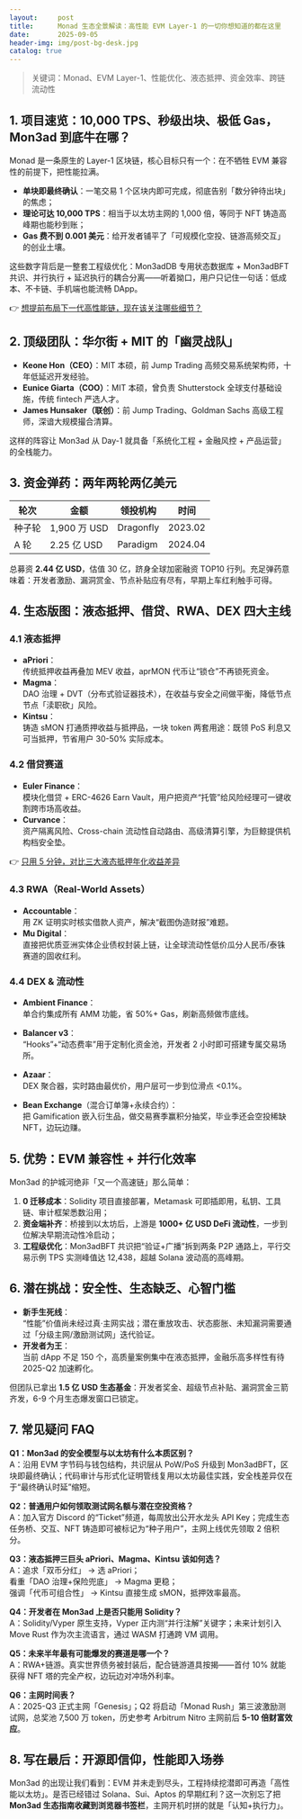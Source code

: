 ```yaml
---
layout:     post
title:      Monad 生态全景解读：高性能 EVM Layer-1 的一切你想知道的都在这里
date:       2025-09-05
header-img: img/post-bg-desk.jpg
catalog: true
---
```


> 关键词：Monad、EVM Layer-1、性能优化、液态抵押、资金效率、跨链流动性

## 1. 项目速览：10,000 TPS、秒级出块、极低 Gas，Mon3ad 到底牛在哪？

Monad 是一条原生的 Layer-1 区块链，核心目标只有一个：在不牺牲 EVM 兼容性的前提下，把性能拉满。  
- **单块即最终确认**：一笔交易 1 个区块内即可完成，彻底告别「数分钟待出块」的焦虑；  
- **理论可达 10,000 TPS**：相当于以太坊主网的 1,000 倍，等同于 NFT 铸造高峰期也能秒到账；  
- **Gas 费不到 0.001 美元**：给开发者铺平了「可规模化空投、链游高频交互」的创业土壤。  

这些数字背后是一整套工程级优化：Mon3adDB 专用状态数据库 + Mon3adBFT 共识、并行执行 + 延迟执行的耦合分离——听着拗口，用户只记住一句话：低成本、不卡链、手机端也能流畅 DApp。

👉 [想提前布局下一代高性能链，现在该关注哪些细节？](https://okxdog.com/)

## 2. 顶级团队：华尔街 + MIT 的「幽灵战队」

- **Keone Hon（CEO）**：MIT 本硕，前 Jump Trading 高频交易系统架构师，十年低延迟开发经验。  
- **Eunice Giarta（COO）**：MIT 本硕，曾负责 Shutterstock 全球支付基础设施，传统 fintech 严选人才。  
- **James Hunsaker（联创）**：前 Jump Trading、Goldman Sachs 高级工程师，深谙大规模撮合清算。  

这样的阵容让 Mon3ad 从 Day-1 就具备「系统化工程 + 金融风控 + 产品运营」的全栈能力。

## 3. 资金弹药：两年两轮两亿美元

| 轮次       | 金额      | 领投机构      | 时间       |
|------------|-----------|---------------|------------|
| 种子轮     | 1,900 万 USD | Dragonfly      | 2023.02 |
| A 轮       | 2.25 亿 USD | Paradigm       | 2024.04 |

总募资 **2.44 亿 USD**，估值 30 亿，跻身全球加密融资 TOP10 行列。充足弹药意味着：开发者激励、漏洞赏金、节点补贴应有尽有，早期上车红利触手可得。

## 4. 生态版图：液态抵押、借贷、RWA、DEX 四大主线

### 4.1 液态抵押

- **aPriori**：  
  传统抵押收益再叠加 MEV 收益，aprMON 代币让“锁仓”不再锁死资金。  
- **Magma**：  
  DAO 治理 + DVT（分布式验证器技术），在收益与安全之间做平衡，降低节点节点「渎职砍」风险。  
- **Kintsu**：  
  铸造 sMON 打通质押收益与抵押品，一块 token 两套用途：既领 PoS 利息又可当抵押，节省用户 30-50% 实际成本。

### 4.2 借贷赛道

- **Euler Finance**：  
  模块化借贷 + ERC-4626 Earn Vault，用户把资产“托管”给风险经理可一键收割跨市场高收益。  
- **Curvance**：  
  资产隔离风险、Cross-chain 流动性自动路由、高级清算引擎，为巨鲸提供机构档安全垫。

👉 [只用 5 分钟，对比三大液态抵押年化收益差异](https://okxdog.com/)

### 4.3 RWA（Real-World Assets）

- **Accountable**：  
  用 ZK 证明实时核实借款人资产，解决“截图伪造财报”难题。  
- **Mu Digital**：  
  直接把优质亚洲实体企业债权封装上链，让全球流动性低价瓜分人民币/泰铢赛道的固收红利。

### 4.4 DEX & 流动性

- **Ambient Finance**：  
  单合约集成所有 AMM 功能，省 50%+ Gas，刷新高频做市底线。  
- **Balancer v3**：  
  “Hooks”+“动态费率”用于定制化资金池，开发者 2 小时即可搭建专属交易场所。  
- **Azaar**：  
  DEX 聚合器，实时路由最优价，用户层可一步到位滑点 <0.1%。  

- **Bean Exchange**（混合订单簿+永续合约）：  
  把 Gamification 嵌入衍生品，做交易赛季赢积分抽奖，毕业季还会空投稀缺 NFT，边玩边赚。

## 5. 优势：EVM 兼容性 + 并行化效率

Mon3ad 的护城河绝非「又一个高速链」那么简单：  

1. **0 迁移成本**：Solidity 项目直接部署，Metamask 可即插即用，私钥、工具链、审计框架悉数沿用；  
2. **资金端补齐**：桥接到以太坊后，上游是 **1000+ 亿 USD DeFi 流动性**，一步到位解决早期流动性冷启动；  
3. **工程级优化**：Mon3adBFT 共识把“验证+广播”拆到两条 P2P 通路上，平行交易示例 TPS 实测峰值达 12,438，超越 Solana 波动高的高峰期。  

## 6. 潜在挑战：安全性、生态缺乏、心智门槛

- **新手生死线**：  
  “性能”价值尚未经过真·主网实战；潜在重放攻击、状态膨胀、未知漏洞需要通过「分级主网/激励测试网」迭代验证。  
- **开发者为王**：  
  当前 dApp 不足 150 个，高质量案例集中在液态抵押，金融乐高多样性有待 2025-Q2 加速孵化。  

但团队已拿出 **1.5 亿 USD 生态基金**：开发者奖金、超级节点补贴、漏洞赏金三箭齐发，6-9 个月生态爆发窗口已锁定。

## 7. 常见疑问 FAQ

**Q1：Mon3ad 的安全模型与以太坊有什么本质区别？**  
A：沿用 EVM 字节码与钱包结构，共识层从 PoW/PoS 升级到 Mon3adBFT，区块即最终确认；代码审计与形式化证明管线复用以太坊最佳实践，安全栈差异仅在于“最终确认时延”缩短。

**Q2：普通用户如何领取测试网名额与潜在空投资格？**  
A：加入官方 Discord 的“Ticket”频道，每周放出公开水龙头 API Key；完成生态任务桥、交互、NFT 铸造即可被标记为“种子用户”，主网上线优先领取 2 倍积分。

**Q3：液态抵押三巨头 aPriori、Magma、Kintsu 该如何选？**  
A：追求「双币分红」 → 选 aPriori；  
   看重「DAO 治理+保险兜底」 → Magma 更稳；  
   强调「代币可组合性」 → Kintsu 直接生成 sMON，抵押效率最高。

**Q4：开发者在 Mon3ad 上是否只能用 Solidity？**  
A：Solidity/Vyper 原生支持，Vyper 正内测“并行注解”关键字；未来计划引入 Move Rust 作为次主流语言，通过 WASM 打通跨 VM 调用。

**Q5：未来半年最有可能爆发的赛道是哪一个？**  
A：RWA+链游。真实世界债务被封装后，配合链游道具按揭——首付 10% 就能获得 NFT 塔的完全产权，边玩边对冲场外利率。

**Q6：主网时间表？**  
A：2025-Q3 正式主网「Genesis」；Q2 将启动「Monad Rush」第三波激励测试网，总奖池 7,500 万 token，历史参考 Arbitrum Nitro 主网前后 **5-10 倍财富效应**。

## 8. 写在最后：开源即信仰，性能即入场券

Mon3ad 的出现让我们看到：EVM 并未走到尽头，工程持续挖潜即可再造「高性能以太坊」。是否已经错过 Solana、Sui、Aptos 的早期红利？这一次别忘了把 **Mon3ad 生态指南收藏到浏览器书签栏**，主网开机时拼的就是「认知+执行力」。